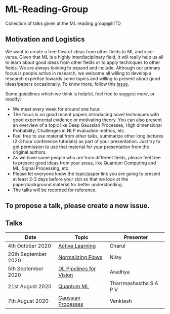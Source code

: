 # ML-Reading-Group
Collection of talks given at the ML reading group@IIITD

## Motivation and Logistics

We want to create a free flow of ideas from other fields to ML and vice-versa. Given that ML is a highly interdisciplinary field, it will really help us all to learn about good ideas from other fields or to apply techniques to other fields. 
We are always looking to expand and include. Although our primary focus is people active in research, we welcome all willing to develop a research expertise towards some topics and willing to present about good ideas/papers occasionally. To know more, follow this [issue](https://github.com/mohitsharma29/ML-Reading-Group/issues/1).

Some guidelines which we think is helpful, feel free to suggest more, or modify:
- We meet every week for around one hour.
- The focus is on good recent papers introducing novel techniques with good experimental evidence or motivating theory. You can also present an overview of a topic like Deep Gaussian Processes, High dimensional Probability, Challenges in NLP evaluation metrics, etc.
- Feel free to use material from other talks, summarize other long lectures (2-3 hour conference tutorials) as part of your presentation. Just try to get permission to use that material for your presentation from the original authors.
- As we have some people who are from different fields, please feel free to present good ideas from your areas, like Quantum Computing and ML, Signal Processing, etc.
- Please let everyone know the topic/paper link you are going to present at least 2-3 days before your slot so that we look at the paper/background material for
better understanding.
- The talks will be recorded for reference.


## To propose a talk, please create a new issue. 

## Talks

| Date  | Topic | Presenter  |
| ------------- | ------------- | ------------- |
| 4th October 2020 | [Active Learning](https://github.com/mohitsharma29/ML-Reading-Group/issues/8) | Charul |
| 20th September 2020 | [Normalizing Flows](https://github.com/mohitsharma29/ML-Reading-Group/issues/6) | Nilay |
| 5th September 2020 | [DL Pipelines for Vision](https://github.com/mohitsharma29/ML-Reading-Group/issues/4) | Aradhya |
| 21st August 2020 | [Quantum ML](https://github.com/mohitsharma29/ML-Reading-Group/issues/2) | Tharrmashastha S A P V |
| 7th August 2020 | [Gaussian Processes](https://github.com/mohitsharma29/ML-Reading-Group/issues/3) | Venktesh |
